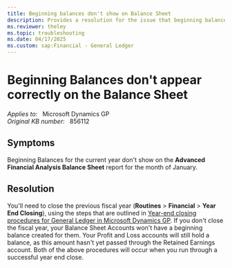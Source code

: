 ```yaml
---
title: Beginning balances don't show on Balance Sheet
description: Provides a resolution for the issue that beginning balances don't display on the Advanced Financial Analysis Balance Sheet report in Microsoft Dynamics GP.
ms.reviewer: theley
ms.topic: troubleshooting
ms.date: 04/17/2025
ms.custom: sap:Financial - General Ledger
---
```

# Beginning Balances don't appear correctly on the Balance Sheet

_Applies to:_ &nbsp; Microsoft Dynamics GP  
_Original KB number:_ &nbsp; 856112

## Symptoms

Beginning Balances for the current year don't show on the **Advanced Financial Analysis Balance Sheet** report for the month of January.

## Resolution

You'll need to close the previous fiscal year (**Routines** > **Financial** > **Year End Closing**), using the steps that are outlined in [Year-end closing procedures for General Ledger in Microsoft Dynamics GP](year-end-closing-procedures-gl.md). If you don't close the fiscal year, your Balance Sheet Accounts won't have a beginning balance created for them. Your Profit and Loss accounts will still hold a balance, as this amount hasn't yet passed through the Retained Earnings account. Both of the above procedures will occur when you run through a successful year end close.
